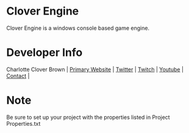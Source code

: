# Clover Engine
Clover Engine is a windows console based game engine.

# Developer Info
Charlotte Clover Brown | 
[Primary Website](http://charlottebrown.ca) | 
[Twitter](https://twitter.com/charlotte_c_b) | 
[Twitch](http://www.twitch.tv/ilandria) | 
[Youtube](https://www.youtube.com/user/oOSharsharOo) | 
[Contact](charlotte.clover.brown@gmail.com) |

# Note
Be sure to set up your project with the properties listed in Project Properties.txt